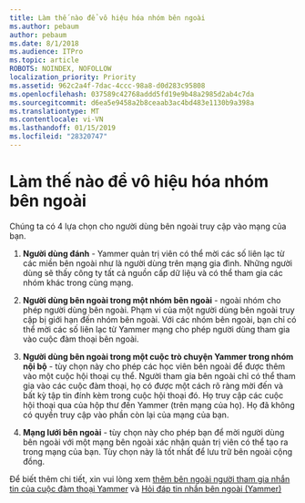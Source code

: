 ```yaml
---
title: Làm thế nào để vô hiệu hóa nhóm bên ngoài
ms.author: pebaum
author: pebaum
ms.date: 8/1/2018
ms.audience: ITPro
ms.topic: article
ROBOTS: NOINDEX, NOFOLLOW
localization_priority: Priority
ms.assetid: 962c2a4f-7dac-4ccc-98a8-d0d283c95808
ms.openlocfilehash: 037589c42768addd5fd19e9b48a2985d2ab4c7da
ms.sourcegitcommit: d6ea5e9458a2b8ceaab3ac4bd483e1130b9a398a
ms.translationtype: MT
ms.contentlocale: vi-VN
ms.lasthandoff: 01/15/2019
ms.locfileid: "28320747"
---
```

# <a name="how-to-disable-external-groups"></a>Làm thế nào để vô hiệu hóa nhóm bên ngoài

Chúng ta có 4 lựa chọn cho người dùng bên ngoài truy cập vào mạng của bạn.
  
1. **Người dùng đánh** - Yammer quản trị viên có thể mời các số liên lạc từ các miền bên ngoài như là người dùng trên mạng gia đình. Những người dùng sẽ thấy công ty tất cả nguồn cấp dữ liệu và có thể tham gia các nhóm khác trong cùng mạng. 
    
2. **Người dùng bên ngoài trong một nhóm bên ngoài** - ngoài nhóm cho phép người dùng bên ngoài. Phạm vi của một người dùng bên ngoài truy cập bị giới hạn đến nhóm bên ngoài. Với các nhóm bên ngoài, bạn chỉ có thể mời các số liên lạc từ Yammer mạng cho phép người dùng tham gia vào cuộc đàm thoại bên ngoài. 
    
3. **Người dùng bên ngoài trong một cuộc trò chuyện Yammer trong nhóm nội bộ** - tùy chọn này cho phép các học viên bên ngoài để được thêm vào một cuộc hội thoại cụ thể. Người tham gia bên ngoài chỉ có thể tham gia vào các cuộc đàm thoại, họ có được một cách rõ ràng mời đến và bất kỳ tập tin đính kèm trong cuộc hội thoại đó. Họ truy cập các cuộc hội thoại qua của hộp thư đến Yammer (trên mạng của họ). Họ đã không có quyền truy cập vào phần còn lại của mạng của bạn. 
    
4. **Mạng lưới bên ngoài** - tùy chọn này cho phép bạn để mời người dùng bên ngoài với một mạng bên ngoài xác nhận quản trị viên có thể tạo ra trong mạng của bạn. Tùy chọn này là tốt nhất để lưu trữ bên ngoài cộng đồng. 
    
Để biết thêm chi tiết, xin vui lòng xem [thêm bên ngoài người tham gia nhắn tin của cuộc đàm thoại Yammer](https://support.office.com/en-us/article/add-external-messaging-participants-to-your-yammer-conversations-423653bb-86b2-4eac-9d7e-dca121f7c16c?ui=en-US&amp;rs=en-US&amp;ad=US) và [Hỏi đáp tin nhắn bên ngoài (Yammer)](https://support.office.com/en-us/article/External-messaging-FAQ-Yammer-35b59d6c-bb1c-4541-bf19-9f67d2f2b199)
  

